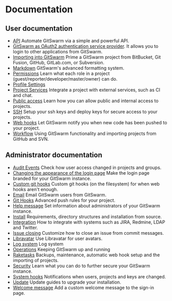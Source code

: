 # Documentation

## User documentation

- [API](api/README.md) Automate GitSwarm via a simple and powerful API.
- [GitSwarm as OAuth2 authentication service provider](integration/oauth_provider.md). It allows you to login to other
  applications from GitSwarm.
- [Importing into GitSwarm](workflow/importing/README.md) Prime a GitSwarm project from BitBucket, Git Fusion, GitHub,
  GitLab.com, or Subversion.
- [Markdown](markdown/markdown.md) GitSwarm's advanced formatting system.
- [Permissions](permissions/permissions.md) Learn what each role in a project (guest/reporter/developer/master/owner) can do.
- [Profile Settings](profile/README.md)
- [Project Services](project_services/project_services.md) Integrate a project with external services, such as CI and chat.
- [Public access](public_access/public_access.md) Learn how you can allow public and internal access to projects.
- [SSH](ssh/README.md) Setup your ssh keys and deploy keys for secure access to your projects.
- [Web hooks](web_hooks/web_hooks.md) Let GitSwarm notify you when new code has been pushed to your project.
- [Workflow](workflow/README.md) Using GitSwarm functionality and importing projects from GitHub and SVN.

## Administrator documentation

- [Audit Events](administration/audit_events.md) Check how user access changed in projects and groups.
- [Changing the appearance of the login page](customization/branded_login_page.md) Make the login page branded
  for your GitSwarm instance.
- [Custom git hooks](hooks/custom_hooks.md) Custom git hooks (on the filesystem) for when web hooks aren't enough.
- [Email](tools/email.md) Email GitSwarm users from GitSwarm.
- [Git Hooks](git_hooks/git_hooks.md) Advanced push rules for your project.
- [Help message](customization/help_message.md) Set information about administrators of your GitSwarm instance.
- [Install](install/README.md) Requirements, directory structures and installation from source.
- [Integration](integration/README.md) How to integrate with systems such as JIRA, Redmine, LDAP and Twitter.
- [Issue closing](customization/issue_closing.md) Customize how to close an issue from commit messages.
- [Libravatar](customization/libravatar.md) Use Libravatar for user avatars.
- [Log system](logs/logs.md) Log system
- [Operations](operations/README.md) Keeping GitSwarm up and running
- [Raketasks](raketasks/README.md) Backups, maintenance, automatic web hook setup and the importing of projects.
- [Security](security/README.md) Learn what you can do to further secure your GitSwarm instance.
- [System hooks](system_hooks/system_hooks.md) Notifications when users, projects and keys are changed.
- [Update](update/README.md) Update guides to upgrade your installation.
- [Welcome message](customization/welcome_message.md) Add a custom welcome message to the sign-in page.
